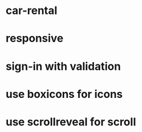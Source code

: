 # car-rental
# responsive
# sign-in with validation
# use boxicons for icons
# use scrollreveal for scroll
